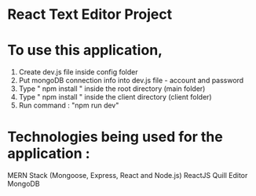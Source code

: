 # React Text Editor Project

# To use this application,

1. Create dev.js file inside config folder
2. Put mongoDB connection info into dev.js file - account and password
3. Type " npm install " inside the root directory (main folder)
4. Type " npm install " inside the client directory (client folder)
5. Run command : "npm run dev"

# Technologies being used for the application :

MERN Stack (Mongoose, Express, React and Node.js)
ReactJS
Quill Editor
MongoDB
